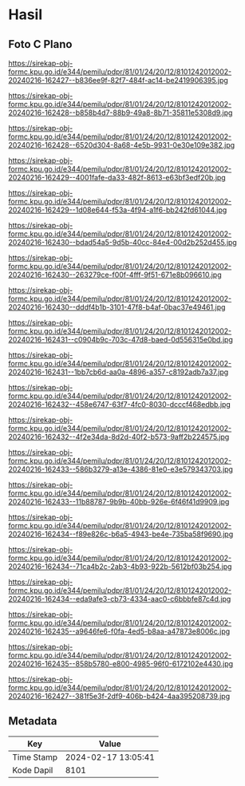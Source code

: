 # Hasil

## Foto C Plano

https://sirekap-obj-formc.kpu.go.id/e344/pemilu/pdpr/81/01/24/20/12/8101242012002-20240216-162427--b836ee9f-82f7-484f-ac14-be2419906395.jpg

https://sirekap-obj-formc.kpu.go.id/e344/pemilu/pdpr/81/01/24/20/12/8101242012002-20240216-162428--b858b4d7-88b9-49a8-8b71-35811e5308d9.jpg

https://sirekap-obj-formc.kpu.go.id/e344/pemilu/pdpr/81/01/24/20/12/8101242012002-20240216-162428--6520d304-8a68-4e5b-9931-0e30e109e382.jpg

https://sirekap-obj-formc.kpu.go.id/e344/pemilu/pdpr/81/01/24/20/12/8101242012002-20240216-162429--4001fafe-da33-482f-8613-e63bf3edf20b.jpg

https://sirekap-obj-formc.kpu.go.id/e344/pemilu/pdpr/81/01/24/20/12/8101242012002-20240216-162429--1d08e644-f53a-4f94-a1f6-bb242fd61044.jpg

https://sirekap-obj-formc.kpu.go.id/e344/pemilu/pdpr/81/01/24/20/12/8101242012002-20240216-162430--bdad54a5-9d5b-40cc-84e4-00d2b252d455.jpg

https://sirekap-obj-formc.kpu.go.id/e344/pemilu/pdpr/81/01/24/20/12/8101242012002-20240216-162430--263279ce-f00f-4fff-9f51-671e8b096610.jpg

https://sirekap-obj-formc.kpu.go.id/e344/pemilu/pdpr/81/01/24/20/12/8101242012002-20240216-162430--dddf4b1b-3101-47f8-b4af-0bac37e49461.jpg

https://sirekap-obj-formc.kpu.go.id/e344/pemilu/pdpr/81/01/24/20/12/8101242012002-20240216-162431--c0904b9c-703c-47d8-baed-0d556315e0bd.jpg

https://sirekap-obj-formc.kpu.go.id/e344/pemilu/pdpr/81/01/24/20/12/8101242012002-20240216-162431--1bb7cb6d-aa0a-4896-a357-c8192adb7a37.jpg

https://sirekap-obj-formc.kpu.go.id/e344/pemilu/pdpr/81/01/24/20/12/8101242012002-20240216-162432--458e6747-63f7-4fc0-8030-dcccf468edbb.jpg

https://sirekap-obj-formc.kpu.go.id/e344/pemilu/pdpr/81/01/24/20/12/8101242012002-20240216-162432--4f2e34da-8d2d-40f2-b573-9aff2b224575.jpg

https://sirekap-obj-formc.kpu.go.id/e344/pemilu/pdpr/81/01/24/20/12/8101242012002-20240216-162433--586b3279-a13e-4386-81e0-e3e579343703.jpg

https://sirekap-obj-formc.kpu.go.id/e344/pemilu/pdpr/81/01/24/20/12/8101242012002-20240216-162433--11b88787-9b9b-40bb-926e-6f46f41d9909.jpg

https://sirekap-obj-formc.kpu.go.id/e344/pemilu/pdpr/81/01/24/20/12/8101242012002-20240216-162434--f89e826c-b6a5-4943-be4e-735ba58f9690.jpg

https://sirekap-obj-formc.kpu.go.id/e344/pemilu/pdpr/81/01/24/20/12/8101242012002-20240216-162434--71ca4b2c-2ab3-4b93-922b-5612bf03b254.jpg

https://sirekap-obj-formc.kpu.go.id/e344/pemilu/pdpr/81/01/24/20/12/8101242012002-20240216-162434--eda9afe3-cb73-4334-aac0-c6bbbfe87c4d.jpg

https://sirekap-obj-formc.kpu.go.id/e344/pemilu/pdpr/81/01/24/20/12/8101242012002-20240216-162435--a9646fe6-f0fa-4ed5-b8aa-a47873e8006c.jpg

https://sirekap-obj-formc.kpu.go.id/e344/pemilu/pdpr/81/01/24/20/12/8101242012002-20240216-162435--858b5780-e800-4985-96f0-6172102e4430.jpg

https://sirekap-obj-formc.kpu.go.id/e344/pemilu/pdpr/81/01/24/20/12/8101242012002-20240216-162427--381f5e3f-2df9-406b-b424-4aa395208739.jpg


## Metadata

| Key        | Value               |
| ---------- | ------------------- |
| Time Stamp | 2024-02-17 13:05:41 |
| Kode Dapil | 8101                |



